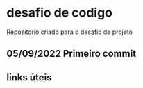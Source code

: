 # desafio de codigo
Repositorio criado para o desafio de projeto

## 05/09/2022 Primeiro commit

## links úteis

